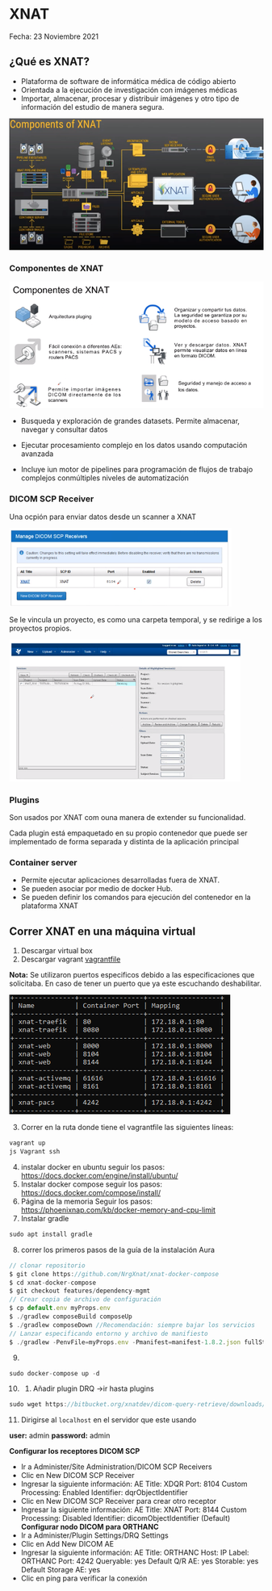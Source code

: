 # XNAT

Fecha: 23 Noviembre 2021 
## ¿Qué es XNAT?

* Plataforma de software de informática médica de código abierto
* Orientada a la ejecución de investigación con imágenes médicas
* Importar, almacenar, procesar y distribuir imágenes y otro tipo de información del estudio de manera segura. 

![picture 1](images/ac782247633dfa43b26d65b0c558ec2d528db199c66d13201abd01bb8e04856a.png)  

### Componentes de XNAT
![picture 2](images/72a50d5d587196744824e66bfdb5477aa8505feed84e49ac31fb86696389363d.png)  

* Busqueda y exploración de grandes datasets. Permite almacenar, navegar y consultar datos

* Ejecutar procesamiento complejo en los datos usando computación avanzada
* Incluye iun motor de pipelines para programación de flujos de trabajo complejos conmúltiples niveles de automatización 

### DICOM SCP Receiver

Una ocpión para enviar datos desde un scanner a XNAT

![picture 3](images/e9c7e9335cc8a1aa7ac18b17c39c681af95c319dfb00e66bff89e7d591a3469a.png)  

Se le vincula un proyecto, es como una carpeta temporal, y se redirige a los proyectos propios. 

![picture 4](images/85c155c27e77851782aca56ac1f2c794ee4f2a2ef70beba7ef934ca622af5f7e.png)  

### Plugins

Son usados por XNAT com ouna manera de extender su funcionalidad.

Cada plugin está empaquetado en su propio contenedor que puede ser implementado de forma separada y distinta de la aplicación principal

### Container server

* Permite ejecutar aplicaciones desarrolladas fuera de XNAT. 
* Se pueden asociar por medio de docker Hub.
* Se pueden definir los comandos para ejecución del contenedor en la plataforma XNAT


## Correr XNAT en una máquina virtual
1. Descargar virtual box
2. Descargar vagrant 
[vagrantfile](https://github.com/luisam19/PDI/blob/main/Vagrantfile) 

**Nota:** Se utilizaron puertos especificos debido a las especificaciones que solicitaba. En caso de tener un puerto que ya este escuchando deshabilitar. 

<img src= "images/464d6c9bca004404719b629b00956e71aa578f4a88d28f8eeeb68a3af001b444.png">  


3. Correr en la ruta donde tiene el vagrantfile las siguientes líneas: 
 ```js 
 vagrant up 
 js Vagrant ssh 
 ```
4. instalar docker en ubuntu
seguir los pasos: <https://docs.docker.com/engine/install/ubuntu/>
5. Instalar docker compose
seguir los pasos: <https://docs.docker.com/compose/install/>
6. Página de la memoria
Seguir los pasos:  <https://phoenixnap.com/kb/docker-memory-and-cpu-limit>
7. Instalar gradle
```js
sudo apt install gradle
```
8. correr los primeros pasos de la guía de la instalación Aura 
```js
// clonar repositorio
$ git clone https://github.com/NrgXnat/xnat-docker-compose 
$ cd xnat-docker-compose
$ git checkout features/dependency-mgmt
// Crear copia de archivo de configuración
$ cp default.env myProps.env
$ ./gradlew composeBuild composeUp
$ ./gradlew composeDown //Recomendación: siempre bajar los servicios 
// Lanzar especificando entorno y archivo de manifiesto
$ ./gradlew -PenvFile=myProps.env -Pmanifest=manifest-1.8.2.json fullStackComposeBuild fullStackComposeUp
```
9. 
```js 
sudo docker-compose up -d 
```
10. 1. Añadir plugin DRQ ->ir hasta plugins 
```js
sudo wget https://bitbucket.org/xnatdev/dicom-query-retrieve/downloads/dicom-query-retrieve-1.0.1-xpl.jar
```
11. Dirigirse al `localhost` en el servidor que este usando 

**user:** admin
**password:** admin

**Configurar los receptores DICOM SCP**
- Ir a Administer/Site Administration/DICOM SCP Receivers
- Clic en New DICOM SCP Receiver
- Ingresar la siguiente información: 
AE Title: XDQR
Port: 8104
Custom Processing: Enabled
Identifier: dqrObjectIdentifier 
- Clic en New DICOM SCP Receiver para crear otro receptor
- Ingresar la siguiente información: 
AE Title: XNAT
Port: 8144
Custom Processing: Disabled
Identifier: dicomObjectIdentifier (Default)
**Configurar nodo DICOM para ORTHANC**
- Ir a Administer/Plugin Settings/DRQ Settings
- Clic en Add New DICOM AE
- Ingresar la siguiente información: 
AE Title: ORTHANC
Host: IP
Label: ORTHANC
Port: 4242
Queryable: yes
Default Q/R AE: yes
Storable: yes
Default Storage AE: yes
- Clic en ping para verificar la conexión




